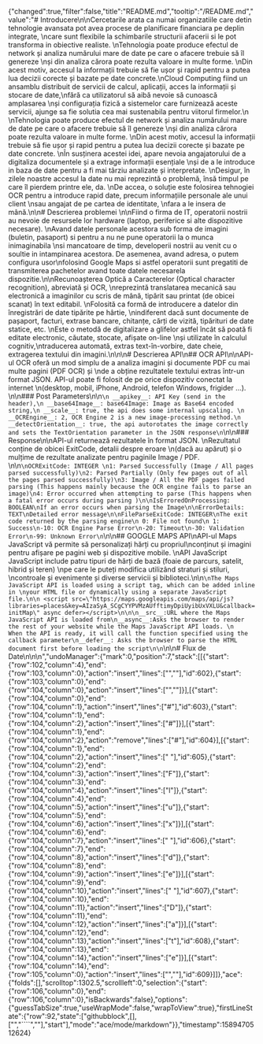 {"changed":true,"filter":false,"title":"README.md","tooltip":"/README.md","value":"# Introducere\n\nCercetarile arata ca numai organizatiile care detin tehnologie avansata pot avea procese de planificare financiara pe deplin integrate, \ncare sunt flexibile la schimbarile structurii afacerii si le pot transforma in obiective realiste. \nTehnologia poate produce efectul de network și analiza numărului mare de date pe care o afacere trebuie să îl genereze \nși din analiza cărora poate rezulta valoare in multe forme. \nDin acest motiv, accesul la informații trebuie să fie ușor și rapid pentru a putea lua decizii corecte și bazate pe date concrete.\nCloud Computing fiind un ansamblu distribuit de servicii de calcul, aplicații, acces la informații și stocare de date,\nfără ca utilizatorul să aibă nevoie să cunoască amplasarea \nși configurația fizică a sistemelor care furnizează aceste servicii, ajunge sa fie solutia cea mai sustenabila pentru viitorul firmelor.\n \nTehnologia poate produce efectul de network și analiza numărului mare de date pe care o afacere trebuie să îl genereze \nși din analiza cărora poate rezulta valoare in multe forme. \nDin acest motiv, accesul la informații trebuie să fie ușor și rapid pentru a putea lua decizii corecte și bazate pe date concrete. \nÎn susținera acestei idei, apare nevoia angajatorului de a digitaliza documentele și a extrage informații esențiale \nși de a le introduce in baza de date pentru a fi mai târziu analizate și interpretate. \nDesigur, în zilele noastre accesul la date nu mai reprezintă o problemă, însă timpul pe care îl pierdem printre ele, da. \nDe accea, o soluție este folosirea tehnogiei OCR pentru a introduce rapid date, precum informațiile personale ale unui client \nsau angajat de pe cartea de identitate, \nfara a le insera de mână.\n\n# Descrierea problemei \n\nFiind o firma de IT, operatorii nostrii au nevoie de resursele lor hardware (laptop, periferice si alte dispozitive necesare). \nAvand datele personale acestora sub forma de imagini (buletin, pasaport) si pentru a nu ne pune operatorii la o munca inimaginabila \nsi mancatoare de timp, developerii nostrii au venit cu o soultie in intampinarea acestora. De asemenea, avand adresa, o putem configura usor\nfolosind Google Maps si astfel operatorii sunt pregatiti de transmiterea pachetelor avand toate datele necesarela dispozitie.\n\nRecunoașterea Optică a Caracterelor (Optical character recognition), abreviată și OCR, \nreprezintă translatarea mecanică sau electronică a imaginilor cu scris de mână, tipărit sau printat (de obicei scanat) în text editabil. \nFolosită ca formă de introducere a datelor din înregistrări de date tipărite pe hârtie, \nindiferent dacă sunt documente de pașaport, facturi, extrase bancare, chitanțe, cărți de vizită, tipărituri de date statice, etc. \nEste o metodă de digitalizare a glifelor astfel încât să poată fi editate electronic, căutate, stocate, afișate on-line \nși utilizate în calculul cognitiv,\ntraducerea automată, extras text-în-vorbire, date cheie, extragerea textului din imagini.\n\n\n# Descrierea API\n## OCR API\n\nAPI-ul OCR oferă un mod simplu de a analiza imagini și documente PDF cu mai multe pagini (PDF OCR) și \nde a obține rezultatele textului extras într-un format JSON. API-ul poate fi folosit de pe orice dispozitiv conectat la internet \n(desktop, mobil, iPhone, Android, telefon Windows, frigider ...). \n\n### Post Parameters\n\n```\n __apikey__: API Key (send in the header),\n __base64Image__: base64Image: Image as Base64 encoded string,\n __scale__: true, the api does some internal upscaling. \n __OCREngine__: 2, OCR Engine 2 is a new image-processing method.\n __detectOrientation__: true, the api autorotates the image correctly and sets the TextOrientation parameter in the JSON response\n```\n\n### Response\n\nAPI-ul returnează rezultatele în format JSON. \nRezultatul conține de obicei ExitCode, detalii despre eroare \n(dacă au apărut) și o mulțime de rezultate analizate pentru paginile Image / PDF. \n\n```\nOCRExitCode: INTEGER \n1: Parsed Successfully (Image / All pages parsed successfully)\n2: Parsed Partially (Only few pages out of all the pages parsed successfully)\n3: Image / All the PDF pages failed parsing (This happens mainly because the OCR engine fails to parse an image)\n4: Error occurred when attempting to parse (This happens when a fatal error occurs during parsing )\n\nIsErroredOnProcessing: BOOLEAN\nIf an error occurs when parsing the Image\n\nErrorDetails: TEXT\nDetailed error message\n\nFileParseExitCode: INTEGER\nThe exit code returned by the parsing engine\n 0: File not found\n 1: Success\n-10: OCR Engine Parse Error\n-20: Timeout\n-30: Validation Error\n-99: Unknown Error\n```\n\n## GOOGLE MAPS API\nAPI-ul Maps JavaScript vă permite să personalizați hărți cu propriul\nconținut și imagini pentru afișare pe pagini web și dispozitive mobile. \nAPI JavaScript JavaScript include patru tipuri de hărți de bază (foaie de parcurs, satelit, hibrid și teren) \npe care le puteți modifica utilizând straturi și stiluri, \ncontroale și evenimente și diverse servicii și biblioteci.\n\n````\nThe Maps JavaScript API is loaded using a script tag, which can be added inline in \nyour HTML file or dynamically using a separate JavaScript file.\n\n <script src=\"https://maps.googleapis.com/maps/api/js?libraries=places&key=AIzaSyA_SCgCYYPVMzAUfftimyDpiUyibUxVXLU&callback=initMap\" async defer></script>\n\n\n__src__:URL where the Maps JavaScript API is loaded from\n__async__:Asks the browser to render the rest of your website while the Maps JavaScript API loads. \n          When the API is ready, it will call the function specified using the callback parameter\n__defer__: Asks the browser to parse the HTML document first before loading the script\n\n````\n\n# Flux de Date\n\n\n","undoManager":{"mark":0,"position":7,"stack":[[{"start":{"row":102,"column":4},"end":{"row":103,"column":0},"action":"insert","lines":["",""],"id":602},{"start":{"row":103,"column":0},"end":{"row":104,"column":0},"action":"insert","lines":["",""]}],[{"start":{"row":104,"column":0},"end":{"row":104,"column":1},"action":"insert","lines":["#"],"id":603},{"start":{"row":104,"column":1},"end":{"row":104,"column":2},"action":"insert","lines":["#"]}],[{"start":{"row":104,"column":1},"end":{"row":104,"column":2},"action":"remove","lines":["#"],"id":604}],[{"start":{"row":104,"column":1},"end":{"row":104,"column":2},"action":"insert","lines":[" "],"id":605},{"start":{"row":104,"column":2},"end":{"row":104,"column":3},"action":"insert","lines":["F"]},{"start":{"row":104,"column":3},"end":{"row":104,"column":4},"action":"insert","lines":["l"]},{"start":{"row":104,"column":4},"end":{"row":104,"column":5},"action":"insert","lines":["u"]},{"start":{"row":104,"column":5},"end":{"row":104,"column":6},"action":"insert","lines":["x"]}],[{"start":{"row":104,"column":6},"end":{"row":104,"column":7},"action":"insert","lines":[" "],"id":606},{"start":{"row":104,"column":7},"end":{"row":104,"column":8},"action":"insert","lines":["d"]},{"start":{"row":104,"column":8},"end":{"row":104,"column":9},"action":"insert","lines":["e"]}],[{"start":{"row":104,"column":9},"end":{"row":104,"column":10},"action":"insert","lines":[" "],"id":607},{"start":{"row":104,"column":10},"end":{"row":104,"column":11},"action":"insert","lines":["D"]},{"start":{"row":104,"column":11},"end":{"row":104,"column":12},"action":"insert","lines":["a"]}],[{"start":{"row":104,"column":12},"end":{"row":104,"column":13},"action":"insert","lines":["t"],"id":608},{"start":{"row":104,"column":13},"end":{"row":104,"column":14},"action":"insert","lines":["e"]}],[{"start":{"row":104,"column":14},"end":{"row":105,"column":0},"action":"insert","lines":["",""],"id":609}]]},"ace":{"folds":[],"scrolltop":1302.5,"scrollleft":0,"selection":{"start":{"row":106,"column":0},"end":{"row":106,"column":0},"isBackwards":false},"options":{"guessTabSize":true,"useWrapMode":false,"wrapToView":true},"firstLineState":{"row":92,"state":["githubblock",[],["","````",""],"start"],"mode":"ace/mode/markdown"}},"timestamp":1589470512624}